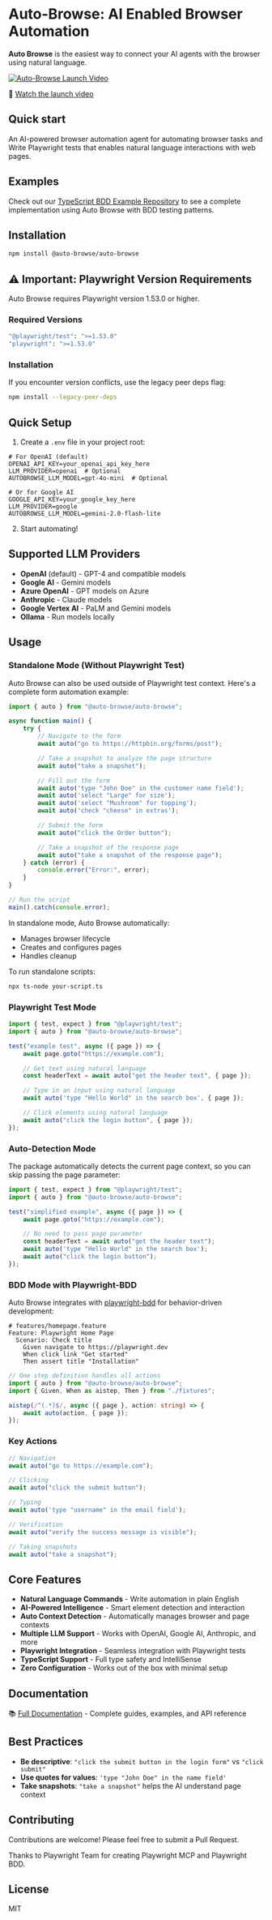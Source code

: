 # Auto-Browse: AI Enabled Browser Automation

**Auto Browse** is the easiest way to connect your AI agents with the browser using natural language.

[![Auto-Browse Launch Video](https://img.youtube.com/vi/VxJg3RRShoY/maxresdefault.jpg)](https://youtu.be/VxJg3RRShoY)

🎥 [Watch the launch video](https://youtu.be/VxJg3RRShoY)

## Quick start

An AI-powered browser automation agent for automating browser tasks and Write Playwright tests that enables natural language interactions with web pages.

## Examples

Check out our [TypeScript BDD Example Repository](https://github.com/auto-browse/auto-browse-typescript-bdd-example) to see a complete implementation using Auto Browse with BDD testing patterns.

## Installation

```bash
npm install @auto-browse/auto-browse
```

## ⚠️ Important: Playwright Version Requirements

Auto Browse requires Playwright version 1.53.0 or higher.

### Required Versions

```bash
"@playwright/test": ">=1.53.0"
"playwright": ">=1.53.0"
```

### Installation

If you encounter version conflicts, use the legacy peer deps flag:

```bash
npm install --legacy-peer-deps
```

## Quick Setup

1. Create a `.env` file in your project root:

```env
# For OpenAI (default)
OPENAI_API_KEY=your_openai_api_key_here
LLM_PROVIDER=openai  # Optional
AUTOBROWSE_LLM_MODEL=gpt-4o-mini  # Optional

# Or for Google AI
GOOGLE_API_KEY=your_google_key_here
LLM_PROVIDER=google
AUTOBROWSE_LLM_MODEL=gemini-2.0-flash-lite
```

2. Start automating!

## Supported LLM Providers

- **OpenAI** (default) - GPT-4 and compatible models
- **Google AI** - Gemini models
- **Azure OpenAI** - GPT models on Azure
- **Anthropic** - Claude models
- **Google Vertex AI** - PaLM and Gemini models
- **Ollama** - Run models locally

## Usage

### Standalone Mode (Without Playwright Test)

Auto Browse can also be used outside of Playwright test context. Here's a complete form automation example:

```typescript
import { auto } from "@auto-browse/auto-browse";

async function main() {
	try {
		// Navigate to the form
		await auto("go to https://httpbin.org/forms/post");

		// Take a snapshot to analyze the page structure
		await auto("take a snapshot");

		// Fill out the form
		await auto('type "John Doe" in the customer name field');
		await auto('select "Large" for size');
		await auto('select "Mushroom" for topping');
		await auto('check "cheese" in extras');

		// Submit the form
		await auto("click the Order button");

		// Take a snapshot of the response page
		await auto("take a snapshot of the response page");
	} catch (error) {
		console.error("Error:", error);
	}
}

// Run the script
main().catch(console.error);
```

In standalone mode, Auto Browse automatically:

- Manages browser lifecycle
- Creates and configures pages
- Handles cleanup

To run standalone scripts:

```bash
npx ts-node your-script.ts
```

### Playwright Test Mode

```typescript
import { test, expect } from "@playwright/test";
import { auto } from "@auto-browse/auto-browse";

test("example test", async ({ page }) => {
	await page.goto("https://example.com");

	// Get text using natural language
	const headerText = await auto("get the header text", { page });

	// Type in an input using natural language
	await auto('type "Hello World" in the search box', { page });

	// Click elements using natural language
	await auto("click the login button", { page });
});
```

### Auto-Detection Mode

The package automatically detects the current page context, so you can skip passing the page parameter:

```typescript
import { test, expect } from "@playwright/test";
import { auto } from "@auto-browse/auto-browse";

test("simplified example", async ({ page }) => {
	await page.goto("https://example.com");

	// No need to pass page parameter
	const headerText = await auto("get the header text");
	await auto('type "Hello World" in the search box');
	await auto("click the login button");
});
```

### BDD Mode with Playwright-BDD

Auto Browse integrates with [playwright-bdd](https://github.com/vitalets/playwright-bdd) for behavior-driven development:

```gherkin
# features/homepage.feature
Feature: Playwright Home Page
  Scenario: Check title
    Given navigate to https://playwright.dev
    When click link "Get started"
    Then assert title "Installation"
```

```typescript
// One step definition handles all actions
import { auto } from "@auto-browse/auto-browse";
import { Given, When as aistep, Then } from "./fixtures";

aistep(/^(.*)$/, async ({ page }, action: string) => {
	await auto(action, { page });
});
```

### Key Actions

```typescript
// Navigation
await auto("go to https://example.com");

// Clicking
await auto("click the submit button");

// Typing
await auto('type "username" in the email field');

// Verification
await auto("verify the success message is visible");

// Taking snapshots
await auto("take a snapshot");
```

## Core Features

- **Natural Language Commands** - Write automation in plain English
- **AI-Powered Intelligence** - Smart element detection and interaction
- **Auto Context Detection** - Automatically manages browser and page contexts
- **Multiple LLM Support** - Works with OpenAI, Google AI, Anthropic, and more
- **Playwright Integration** - Seamless integration with Playwright tests
- **TypeScript Support** - Full type safety and IntelliSense
- **Zero Configuration** - Works out of the box with minimal setup

## Documentation

📚 [Full Documentation](https://typescript.docs.auto-browse.com/quickstart) - Complete guides, examples, and API reference

## Best Practices

- **Be descriptive**: `"click the submit button in the login form"` vs `"click submit"`
- **Use quotes for values**: `'type "John Doe" in the name field'`
- **Take snapshots**: `"take a snapshot"` helps the AI understand page context

## Contributing

Contributions are welcome! Please feel free to submit a Pull Request.

Thanks to Playwright Team for creating Playwright MCP and Playwright BDD.

## License

MIT
